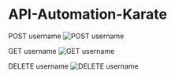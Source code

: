 # API-Automation-Karate


POST username
![POST username](https://github.com/muhamadfahmi159/API-Automation-Karate/assets/39884205/dc7157f8-1f6f-44c7-8a1e-3e7965274181)

GET username
![GET username](https://github.com/muhamadfahmi159/API-Automation-Karate/assets/39884205/c8fff617-ec6b-4d7e-82e9-ad1fa0f13f0f)

DELETE username
![DELETE username](https://github.com/muhamadfahmi159/API-Automation-Karate/assets/39884205/704bf790-7e91-4a76-8b9f-9e5bff71574d)
